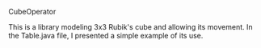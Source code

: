 CubeOperator

This is a library modeling 3x3 Rubik's cube and allowing its movement.
In the Table.java file, I presented a simple example of its use.
